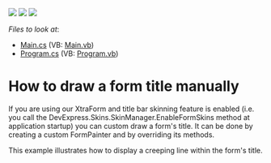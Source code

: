 <!-- default badges list -->
![](https://img.shields.io/endpoint?url=https://codecentral.devexpress.com/api/v1/VersionRange/128620774/10.2.8%2B)
[![](https://img.shields.io/badge/Open_in_DevExpress_Support_Center-FF7200?style=flat-square&logo=DevExpress&logoColor=white)](https://supportcenter.devexpress.com/ticket/details/E3327)
[![](https://img.shields.io/badge/📖_How_to_use_DevExpress_Examples-e9f6fc?style=flat-square)](https://docs.devexpress.com/GeneralInformation/403183)
<!-- default badges end -->
<!-- default file list -->
*Files to look at*:

* [Main.cs](./CS/WindowsApplication3/Main.cs) (VB: [Main.vb](./VB/WindowsApplication3/Main.vb))
* [Program.cs](./CS/WindowsApplication3/Program.cs) (VB: [Program.vb](./VB/WindowsApplication3/Program.vb))
<!-- default file list end -->
# How to draw a form title manually


<p>If you are using our XtraForm and title bar skinning feature is enabled (i.e. you call the DevExpress.Skins.SkinManager.EnableFormSkins method at application startup) you can custom draw a form's title. It can be done by creating a custom FormPainter and by overriding its methods.</p>
<p>This example illustrates how to display a creeping line within the form's title.</p>

<br/>


